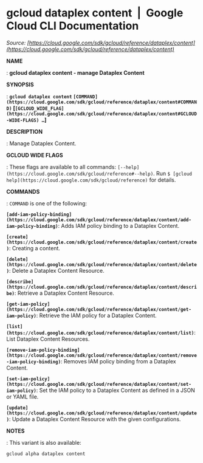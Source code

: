 # gcloud dataplex content  |  Google Cloud CLI Documentation

*Source: [https://cloud.google.com/sdk/gcloud/reference/dataplex/content](https://cloud.google.com/sdk/gcloud/reference/dataplex/content)*

**NAME**

: **gcloud dataplex content - manage Dataplex Content**

**SYNOPSIS**

: **`gcloud dataplex content` `[COMMAND](https://cloud.google.com/sdk/gcloud/reference/dataplex/content#COMMAND)` [`[GCLOUD_WIDE_FLAG](https://cloud.google.com/sdk/gcloud/reference/dataplex/content#GCLOUD-WIDE-FLAGS) …`]**

**DESCRIPTION**

: Manage Dataplex Content.

**GCLOUD WIDE FLAGS**

: These flags are available to all commands: `[--help](https://cloud.google.com/sdk/gcloud/reference#--help)`.
Run `$ [gcloud help](https://cloud.google.com/sdk/gcloud/reference)` for details.

**COMMANDS**

: ``COMMAND`` is one of the following:

**`[add-iam-policy-binding](https://cloud.google.com/sdk/gcloud/reference/dataplex/content/add-iam-policy-binding)`**:
Adds IAM policy binding to a Dataplex Content.

**`[create](https://cloud.google.com/sdk/gcloud/reference/dataplex/content/create)`**:
Creating a content.

**`[delete](https://cloud.google.com/sdk/gcloud/reference/dataplex/content/delete)`**:
Delete a Dataplex Content Resource.

**`[describe](https://cloud.google.com/sdk/gcloud/reference/dataplex/content/describe)`**:
Retrieve a Dataplex Content Resource.

**`[get-iam-policy](https://cloud.google.com/sdk/gcloud/reference/dataplex/content/get-iam-policy)`**:
Retrieve the IAM policy for a Dataplex Content.

**`[list](https://cloud.google.com/sdk/gcloud/reference/dataplex/content/list)`**:
List Dataplex Content Resources.

**`[remove-iam-policy-binding](https://cloud.google.com/sdk/gcloud/reference/dataplex/content/remove-iam-policy-binding)`**:
Removes IAM policy binding from a Dataplex Content.

**`[set-iam-policy](https://cloud.google.com/sdk/gcloud/reference/dataplex/content/set-iam-policy)`**:
Set the IAM policy to a Dataplex Content as defined in a JSON or YAML file.

**`[update](https://cloud.google.com/sdk/gcloud/reference/dataplex/content/update)`**:
Update a Dataplex Content Resource with the given configurations.

**NOTES**

: This variant is also available:

```
gcloud alpha dataplex content
```